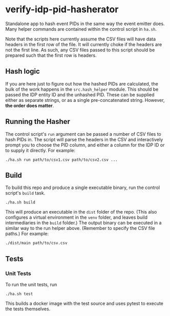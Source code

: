 # verify-idp-pid-hasherator

Standalone app to hash event PIDs in the same way the event emitter does.
Many helper commands are contained within the control script in `ha.sh`.

Note that the scripts here currently assume the CSV files will have data headers in the first row of the file.
It will currently choke if the headers are not the first line.
As such, any CSV files passed to this script should be prepared such that the first row is headers.

## Hash logic

If you are here just to figure out how the hashed PIDs are calculated, the bulk of the work happens in the `src.hash_helper` module.
This should be passed the IDP entity ID and the unhashed PID.
These can be supplied either as separate strings, or as a single pre-concatenated string.
However, **the order does matter**.

## Running the Hasher

The control script's `run` argument can be passed a number of CSV files to hash PIDs in.
The script will parse the headers in the CSV and interactively prompt you to choose the PID column, and either a column for the IDP ID or to supply it directly.
For example:

```
./ha.sh run path/to/csv1.csv path/to/csv2.csv ...
```

## Build

To build this repo and produce a single executable binary, run the control script's `build` task.

```
./ha.sh build
```

This will produce an executable in the `dist` folder of the repo.
(This also configures a virtual environment in the `venv` folder, and leaves build intermediaries in the `build` folder.)
The output binary can be executed in a similar way to the run helper above.
(Remember to specify the CSV file paths.)
For example:

```
./dist/main path/to/csv.csv
```

## Tests

### Unit Tests

To run the unit tests, run

```
./ha.sh test
```

This builds a docker image with the test source and uses pytest to execute the tests themselves.
